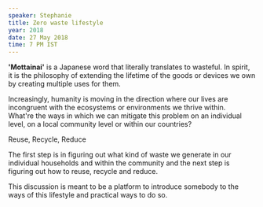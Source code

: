 ```yaml
---
speaker: Stephanie
title: Zero waste lifestyle
year: 2018
date: 27 May 2018
time: 7 PM IST
---
```


**'Mottainai'** is a Japanese word that literally translates to wasteful. In spirit, it is the philosophy of extending the lifetime of the goods or devices we own by creating multiple uses for them. 

Increasingly, humanity is moving in the direction where our lives are incongruent with the ecosystems or environments we thrive within.  
What're the ways in which we can mitigate this problem on an individual level, on a local community level or within our countries?

Reuse, Recycle, Reduce

The first step is in figuring out what kind of waste we generate in our individual households and within the community and the next step is figuring out how to reuse, recycle and reduce.

This discussion is meant to be a platform to introduce somebody to the ways of this lifestyle and practical ways to do so. 
